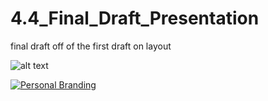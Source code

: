 # 4.4_Final_Draft_Presentation
final draft off of the first draft on layout 

![alt text](https://i.imgur.com/3sKPTIf.png "Image of Screenshot of web page")


[![Personal Branding](https://i.imgur.com/un1RkpS.png)](http://www.youtube.com/watch?v=DJURsF5o7_o)

